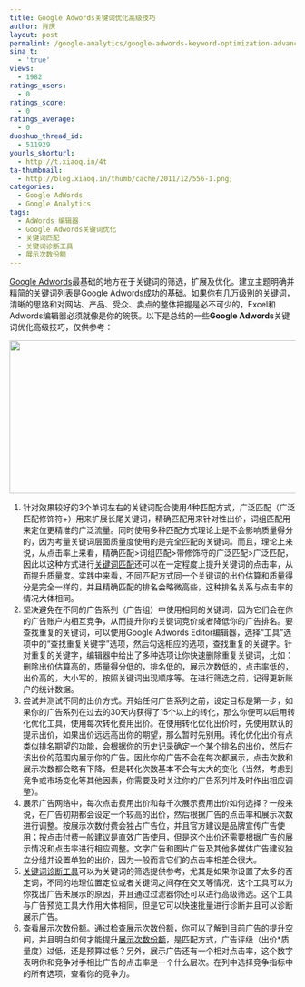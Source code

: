 ```yaml
---
title: Google Adwords关键词优化高级技巧
author: 肖庆
layout: post
permalink: /google-analytics/google-adwords-keyword-optimization-advanced-skills/
sina_t:
  - 'true'
views:
  - 1982
ratings_users:
  - 0
ratings_score:
  - 0
ratings_average:
  - 0
duoshuo_thread_id:
  - 511929
yourls_shorturl:
  - http://t.xiaoq.in/4t
ta-thumbnail:
  - http://blog.xiaoq.in/thumb/cache/2011/12/556-1.png;
categories:
  - Google AdWords
  - Google Analytics
tags:
  - AdWords 编辑器
  - Google Adwords关键词优化
  - 关键词匹配
  - 关键词诊断工具
  - 展示次数份额
---
```

<p align="left">
  <span class='wp_keywordlink'><a href="http://blog.xiaoq.in/google-adwords/" title="Google Adwords" target="_blank">Google Adwords</a></span>最基础的地方在于关键词的筛选，扩展及优化。建立主题明确并精简的关键词列表是Google Adwords成功的基础。如果你有几万级别的关键词，清晰的思路和对网站、产品、受众、卖点的整体把握是必不可少的，Excel和Adwords编辑器必须就像是你的碗筷。以下是总结的一些<strong>Google Adwords</strong>关键词优化高级技巧，仅供参考：
</p>

<p align="left">
  <img class="alignnone size-full wp-image-557" title="keyword_diagnosis" src="http://xiaoq.in/g/pics/2011/12/keyword_diagnosis.png" alt="" width="533" height="269" />
</p>

1.  针对效果较好的3个单词左右的关键词配合使用4种匹配方式，广泛匹配（广泛匹配修饰符+）用来扩展长尾关键词，精确匹配用来针对性出价，词组匹配用来定位更精准的广泛流量。同时使用多种匹配方式理论上是不会影响质量得分的，因为考量关键词层面质量度使用的是完全匹配的关键词。而且，理论上来说，从点击率上来看，精确匹配>词组匹配>带修饰符的广泛匹配>广泛匹配，因此以这种方式进行<span class='wp_keywordlink_affiliate'><a href="http://blog.xiaoq.in/tag/%e5%85%b3%e9%94%ae%e8%af%8d%e5%8c%b9%e9%85%8d/" title="查看关键词匹配中的全部文章" target="_blank">关键词匹配</a></span>还可以在一定程度上提升关键词的点击率，从而提升质量度。实践中来看，不同匹配方式同一个关键词的出价估算和质量得分是完全一样的，并且精确匹配的排名会略微高些，这种排名关系与点击率的情况大体相同。
2.  坚决避免在不同的广告系列（广告组）中使用相同的关键词，因为它们会在你的广告账户内相互竞争，从而提升你的关键词竞价或者降低你的广告排名。要查找重复的关键词，可以使用Google Adwords Editor编辑器，选择“工具”选项中的“查找重复关键字”选项，然后勾选相应的选项，查找重复的关键字。针对重复的关键字，编辑器中给出了多种选项让你快速删除重复关键词，比如：删除出价估算高的，质量得分低的，排名低的，展示次数低的，点击率低的，出价高的，大小写的，按照关键词出现顺序等。在进行筛选之前，记得更新账户的统计数据。
3.  尝试并测试不同的出价方式。开始任何广告系列之前，设定目标是第一步，如果你的广告系列在过去的30天内获得了15个以上的转化，那么你便可以启用转化优化工具，使用每次转化费用出价。在使用转化优化出价时，先使用默认的提示出价，如果出价远远高出你的期望，那么暂时先别用。转化优化出价有点类似排名期望的功能，会根据你的历史记录确定一个某个排名的出价，然后在该出价的范围内展示你的广告。因此你的广告不会在每次都展示，点击次数和展示次数都会略有下降，但是转化次数基本不会有太大的变化（当然，考虑到竞争或市场变化等其他因素，你需要及时关注你的广告系列并及时作出相应调整）。
4.  展示广告网络中，每次点击费用出价和每千次展示费用出价如何选择？一般来说，在广告初期都会设定一个较高的出价，然后根据广告的点击率和展示次数进行调整。按展示次数付费会独占广告位，并且官方建议是品牌宣传广告使用；按点击付费一般建议是直效广告使用，但是这个出价还需要根据广告的展示情况和点击率进行相应调整。文字广告和图片广告及其他多媒体广告建议独立分组并设置单独的出价，因为一般而言它们的点击率相差会很大。
5.  <span class='wp_keywordlink_affiliate'><a href="http://blog.xiaoq.in/tag/%e5%85%b3%e9%94%ae%e8%af%8d%e8%af%8a%e6%96%ad%e5%b7%a5%e5%85%b7/" title="查看关键词诊断工具中的全部文章" target="_blank">关键词诊断工具</a></span>可以为关键词的筛选提供参考，尤其是如果你设置了太多的否定词，不同的地理位置定位或者关键词之间存在交叉等情况，这个工具可以为你找出广告未展示的原因，并且通过过滤器你还可以进行高级筛选。这个工具与广告预览工具大作用大体相同，但是它可以快速批量进行诊断并且可以诊断展示广告。
6.  查看<span class='wp_keywordlink_affiliate'><a href="http://blog.xiaoq.in/tag/%e5%b1%95%e7%a4%ba%e6%ac%a1%e6%95%b0%e4%bb%bd%e9%a2%9d/" title="查看展示次数份额中的全部文章" target="_blank">展示次数份额</a></span>。通过检查<span class='wp_keywordlink_affiliate'><a href="http://blog.xiaoq.in/tag/%e5%b1%95%e7%a4%ba%e6%ac%a1%e6%95%b0%e4%bb%bd%e9%a2%9d/" title="查看展示次数份额中的全部文章" target="_blank">展示次数份额</a></span>，你可以了解到目前广告的提升空间，并且明白如何才能提升<span class='wp_keywordlink_affiliate'><a href="http://blog.xiaoq.in/tag/%e5%b1%95%e7%a4%ba%e6%ac%a1%e6%95%b0%e4%bb%bd%e9%a2%9d/" title="查看展示次数份额中的全部文章" target="_blank">展示次数份额</a></span>，是匹配方式，广告评级（出价*质量度）过低，还是预算过低？另外，展示广告还有一个相对点击率，这个数字表明你和竞争对手相比广告的点击率是一个什么层次。在列中选择竞争指标中的所有选项，查看你的竞争力。
